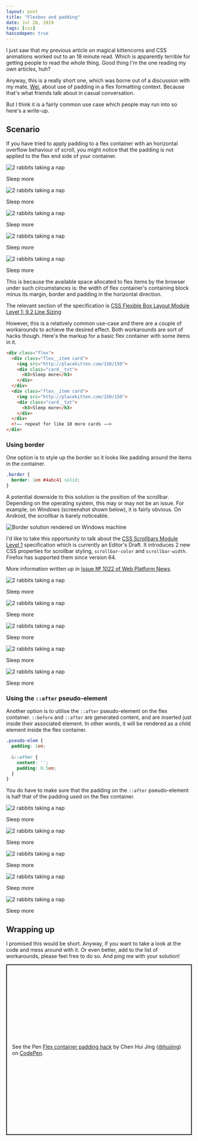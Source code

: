 ```yaml
---
layout: post
title: "Flexbox and padding"
date: Jul 28, 2019
tags: [css]
hascodepen: true
---
```

I just saw that my previous article on magical kittencorns and CSS animations worked out to an 18 minute read. Which is apparently terrible for getting people to read the whole thing. Good thing I'm the one reading my own articles, huh?

Anyway, this is a really short one, which was borne out of a discussion with my mate, [Wei](https://twitter.com/wgao19), about use of padding in a flex formatting context. Because that's what friends talk about in casual conversation.

But I think it is a fairly common use case which people may run into so here's a write-up.

## Scenario

If you have tried to apply padding to a flex container with an horizontal overflow behaviour of scroll, you might notice that the padding is not applied to the flex end side of your container.

<div class="p159 problem">
  <div class="p159__item card">
    <img src="{{ site.url }}/assets/images/posts/flex-padding/rabbits.jpg" srcset="{{ site.url }}/assets/images/posts/flex-padding/rabbits@2x.jpg 2x" alt="2 rabbits taking a nap">
    <div class="card__txt">
      <p>Sleep more</p>
    </div>
  </div>
  <div class="p159__item card">
    <img src="{{ site.url }}/assets/images/posts/flex-padding/rabbits.jpg" srcset="{{ site.url }}/assets/images/posts/flex-padding/rabbits@2x.jpg 2x" alt="2 rabbits taking a nap">
    <div class="card__txt">
      <p>Sleep more</p>
    </div>
  </div>
  <div class="p159__item card">
    <img src="{{ site.url }}/assets/images/posts/flex-padding/rabbits.jpg" srcset="{{ site.url }}/assets/images/posts/flex-padding/rabbits@2x.jpg 2x" alt="2 rabbits taking a nap">
    <div class="card__txt">
      <p>Sleep more</p>
    </div>
  </div>
  <div class="p159__item card">
    <img src="{{ site.url }}/assets/images/posts/flex-padding/rabbits.jpg" srcset="{{ site.url }}/assets/images/posts/flex-padding/rabbits@2x.jpg 2x" alt="2 rabbits taking a nap">
    <div class="card__txt">
      <p>Sleep more</p>
    </div>
  </div>
  <div class="p159__item card">
    <img src="{{ site.url }}/assets/images/posts/flex-padding/rabbits.jpg" srcset="{{ site.url }}/assets/images/posts/flex-padding/rabbits@2x.jpg 2x" alt="2 rabbits taking a nap">
    <div class="card__txt">
      <p>Sleep more</p>
    </div>
  </div>
</div>

This is because the available space allocated to flex items by the browser under such circumstances is: the width of flex container's containing block minus its margin, border and padding in the horizontal direction.

The relevant section of the specification is [CSS Flexible Box Layout Module Level 1: 9.2 Line Sizing](https://www.w3.org/TR/css-flexbox-1/#line-sizing)

However, this is a relatively common use-case and there are a couple of workarounds to achieve the desired effect. Both workarounds are sort of hacks though. Here's the markup for a basic flex container with some items in it.

```html
<div class="flex">
  <div class="flex__item card">
    <img src="http://placekitten.com/150/150">
    <div class="card__txt">
      <h3>Sleep more</h3>
    </div>
  </div>
  <div class="flex__item card">
    <img src="http://placekitten.com/150/150">
    <div class="card__txt">
      <h3>Sleep more</h3>
    </div>
  </div>
  <!–– repeat for like 10 more cards ––>
</div>
```

### Using border

One option is to style up the border so it looks like padding around the items in the container.

```css
.border {
  border: 1em #4abc41 solid;
}
```

A potential downside to this solution is the position of the scrollbar. Depending on the operating system, this may or may not be an issue. For example, on Windows (screenshot shown below), it is fairly obvious. On Android, the scrollbar is barely noticeable.

<img src="{{ site.url }}/assets/images/posts/flex-padding/border.png" alt="Border solution rendered on Windows machine">

I'd like to take this opportunity to talk about the [CSS Scrollbars Module Level 1](https://drafts.csswg.org/css-scrollbars-1/) specification which is currently an Editor's Draft. It introduces 2 new CSS properties for scrollbar styling, `scrollbar-color` and `scrollbar-width`. Firefox has supported them since version 64.

More information written up in [Issue № 1022 of Web Platform News](https://webplatform.news/issues/2019-07-25).

<div class="p159 border">
  <div class="p159__item card">
    <img src="{{ site.url }}/assets/images/posts/flex-padding/rabbits.jpg" srcset="{{ site.url }}/assets/images/posts/flex-padding/rabbits@2x.jpg 2x" alt="2 rabbits taking a nap">
    <div class="card__txt">
      <p>Sleep more</p>
    </div>
  </div>
  <div class="p159__item card">
    <img src="{{ site.url }}/assets/images/posts/flex-padding/rabbits.jpg" srcset="{{ site.url }}/assets/images/posts/flex-padding/rabbits@2x.jpg 2x" alt="2 rabbits taking a nap">
    <div class="card__txt">
      <p>Sleep more</p>
    </div>
  </div>
  <div class="p159__item card">
    <img src="{{ site.url }}/assets/images/posts/flex-padding/rabbits.jpg" srcset="{{ site.url }}/assets/images/posts/flex-padding/rabbits@2x.jpg 2x" alt="2 rabbits taking a nap">
    <div class="card__txt">
      <p>Sleep more</p>
    </div>
  </div>
  <div class="p159__item card">
    <img src="{{ site.url }}/assets/images/posts/flex-padding/rabbits.jpg" srcset="{{ site.url }}/assets/images/posts/flex-padding/rabbits@2x.jpg 2x" alt="2 rabbits taking a nap">
    <div class="card__txt">
      <p>Sleep more</p>
    </div>
  </div>
  <div class="p159__item card">
    <img src="{{ site.url }}/assets/images/posts/flex-padding/rabbits.jpg" srcset="{{ site.url }}/assets/images/posts/flex-padding/rabbits@2x.jpg 2x" alt="2 rabbits taking a nap">
    <div class="card__txt">
      <p>Sleep more</p>
    </div>
  </div>
</div>

### Using the `::after` pseudo-element

Another option is to utilise the `::after` pseudo-element on the flex container. `::before` and `::after` are generated content, and are inserted just inside their associated element. In other words, it will be rendered as a child element inside the flex container.

```css
.pseudo-elem {
  padding: 1em;
  
  &::after {
    content: '';
    padding: 0.5em;
  }
}
```

You do have to make sure that the padding on the `::after` pseudo-element is half that of the padding used on the flex container.

<div class="p159 pseudo-elem">
  <div class="p159__item card">
    <img src="{{ site.url }}/assets/images/posts/flex-padding/rabbits.jpg" srcset="{{ site.url }}/assets/images/posts/flex-padding/rabbits@2x.jpg 2x" alt="2 rabbits taking a nap">
    <div class="card__txt">
      <p>Sleep more</p>
    </div>
  </div>
  <div class="p159__item card">
    <img src="{{ site.url }}/assets/images/posts/flex-padding/rabbits.jpg" srcset="{{ site.url }}/assets/images/posts/flex-padding/rabbits@2x.jpg 2x" alt="2 rabbits taking a nap">
    <div class="card__txt">
      <p>Sleep more</p>
    </div>
  </div>
  <div class="p159__item card">
    <img src="{{ site.url }}/assets/images/posts/flex-padding/rabbits.jpg" srcset="{{ site.url }}/assets/images/posts/flex-padding/rabbits@2x.jpg 2x" alt="2 rabbits taking a nap">
    <div class="card__txt">
      <p>Sleep more</p>
    </div>
  </div>
  <div class="p159__item card">
    <img src="{{ site.url }}/assets/images/posts/flex-padding/rabbits.jpg" srcset="{{ site.url }}/assets/images/posts/flex-padding/rabbits@2x.jpg 2x" alt="2 rabbits taking a nap">
    <div class="card__txt">
      <p>Sleep more</p>
    </div>
  </div>
  <div class="p159__item card">
    <img src="{{ site.url }}/assets/images/posts/flex-padding/rabbits.jpg" srcset="{{ site.url }}/assets/images/posts/flex-padding/rabbits@2x.jpg 2x" alt="2 rabbits taking a nap">
    <div class="card__txt">
      <p>Sleep more</p>
    </div>
  </div>
</div>

## Wrapping up

I promised this would be short. Anyway, if you want to take a look at the code and mess around with it. Or even better, add to the list of workarounds, please feel free to do so. And ping me with your solution!

<p class="codepen" data-height="500" data-theme-id="9162" data-default-tab="result" data-user="huijing" data-slug-hash="MMPPeL" style="height: 463px; box-sizing: border-box; display: flex; align-items: center; justify-content: center; border: 2px solid; margin: 1em 0; padding: 1em;" data-pen-title="Flex container padding hack">
  <span>See the Pen <a href="https://codepen.io/huijing/pen/MMPPeL/">
  Flex container padding hack</a> by Chen Hui Jing (<a href="https://codepen.io/huijing">@huijing</a>)
  on <a href="https://codepen.io">CodePen</a>.</span>
</p>